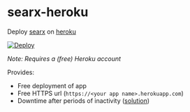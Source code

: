 # searx-heroku

Deploy [searx](https://searx.github.io/searx) on [heroku](https://heroku.com)

[![Deploy](https://www.herokucdn.com/deploy/button.svg)](https://heroku.com/deploy?template=https://github.com/tozanka/searx-heroku/tree/main)

*Note: Requires a (free) Heroku account*

Provides:
- Free deployment of app
- Free HTTPS url (`https://<your app name>.herokuapp.com`)
- Downtime after periods of inactivity \([solution](https://github.com/benbusby/whoogle-search#prevent-downtime-heroku-only)\)
